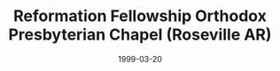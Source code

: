 ---
date: &id001 1999-03-20
end_date: null
location:
  address: 914 Cirby Way
  city: Roseville
  state: AR
minister:
- end: 2002-07-15
  name: Michael DeLozier
  start: 1999-03-20
  type: Evangelist
- end: 2005-01-01
  name: Michael DeLozier
  start: 2002-07-15
  type: Pastor
- end: null
  name: Kevin Van Der Linden
  start: 2006-01-01
  type: Pastor
ministers:
- Michael DeLozier
- Michael DeLozier
- Kevin Van Der Linden
name: Reformation Fellowship Orthodox Presbyterian Chapel
names:
- end: 2002-07-15
  name: Reformation Fellowship Orthodox Presbyterian Chapel
  start: 1999-03-20
- end: null
  name: Reformation Fellowship, Orthodox Presbyterian Church
  start: 2002-07-15
origination_date: *id001
raw_data: "AR\nRoseville\n\nReformation Fellowship Orthodox Presbyterian Chapel  (March\
  \ 20, 1999\u2013July 15, 2002)\nReformation Fellowship, Orthodox Presbyterian Church\
  \  (July 15, 2002\u2013 )\nRoseville Seventh-day Adventist Church, 914 Cirby Way\n\
  Evangelist: Michael DeLozier, 1999\u20132002\nPastors: Michael DeLozier, 2002\u2013\
  5\nKevin Van Der Linden, 2006\u2013"
received_from: null
states:
- AR
status:
  active: true
  end_date: null
  reason: null
  received_from: null
  withdrawal_to: null
title: Reformation Fellowship Orthodox Presbyterian Chapel (Roseville AR)
year_established:
- 1999

---
